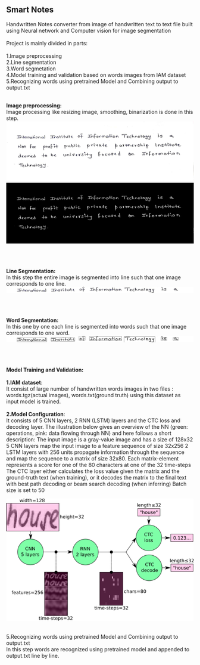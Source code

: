 ## Smart Notes ##
Handwritten Notes converter from image of handwritten text to text file built using Neural network and Computer vision for image segmentation
<br>
<br>Project is mainly divided in  parts:
<br>
<br>1.Image preprocessing
<br>2.Line segmentation
<br>3.Word segmetation
<br>4.Model training and validation based on words images from IAM dataset
<br>5.Recognizing words using pretrained Model and Combining output to output.txt


<br><b>Image preprocessing:</b><br>
Image processing like resizing image, smoothing, binarization is done in this step.
![example](./doc/input.jpg)<br>
![example](./doc/out1.jpg)

<br>

<br><b>Line Segmentation:</b><br>
In this step the entire image is segmented into line such that one image corresponds to one line.<br>
![example](./doc/line.jpeg)

<br>

<br><b>Word Segmentation:</b><br>
In this one by one each line is segmented into words such that one image corresponds to one word.<br>
![example](./doc/words.png)

<br>

<br><b>Model Training and Validation:</b><br>
<br><b>1.IAM dataset</b>:<br>
It consist of large number of handwritten words images in two files : words.tgz(actual images), words.txt(ground truth) using this dataset as input model is trained.
<br>
<br><b>2.Model Configuration</b>:<br>
It consists of 5 CNN layers, 2 RNN (LSTM) layers and the CTC loss and decoding layer. The illustration below gives an overview of the NN (green: operations, pink: data flowing through NN) and here follows a short description:
The input image is a gray-value image and has a size of 128x32
5 CNN layers map the input image to a feature sequence of size 32x256
2 LSTM layers with 256 units propagate information through the sequence and map the sequence to a matrix of size 32x80. Each matrix-element represents a score for one of the 80 characters at one of the 32 time-steps
The CTC layer either calculates the loss value given the matrix and the ground-truth text (when training), or it decodes the matrix to the final text with best path decoding or beam search decoding (when inferring)
Batch size is set to 50<br>

![example](./doc/nn_overview.png)

<br>5.Recognizing words using pretrained Model and Combining output to output.txt<br>
In this step words are recognized using pretrained model and appended to output.txt line by line.

